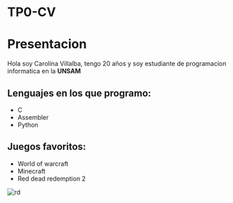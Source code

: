 # TP0-CV


# Presentacion
Hola soy Carolina Villalba, tengo 20 años y soy estudiante de programacion informatica en la **UNSAM** 
## Lenguajes en los que programo:
* C
* Assembler
* Python

## Juegos favoritos:
* World of warcraft
* Minecraft
* Red dead redemption 2

![rd](https://i.blogs.es/juegos/13424/red_dead_3__nombre_temporal_/fotos/analisis/red_dead_3__nombre_temporal_-4706250.jpg)